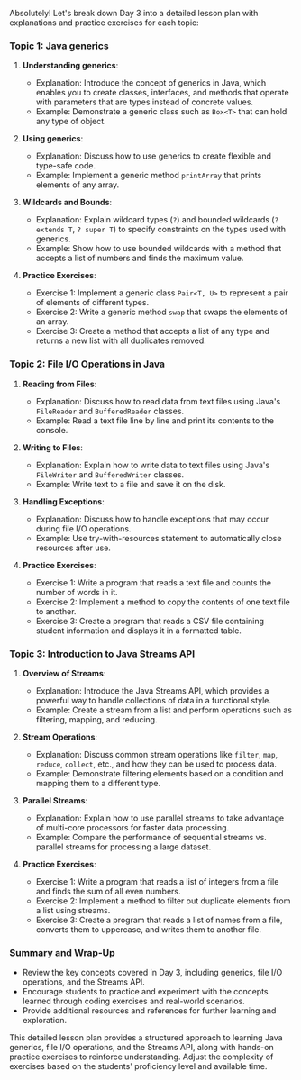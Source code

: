 Absolutely! Let's break down Day 3 into a detailed lesson plan with explanations and practice exercises for each topic:

### Topic 1: Java generics
1. **Understanding generics**:
    - Explanation: Introduce the concept of generics in Java, which enables you to create classes, interfaces, and methods that operate with parameters that are types instead of concrete values.
    - Example: Demonstrate a generic class such as `Box<T>` that can hold any type of object.

2. **Using generics**:
    - Explanation: Discuss how to use generics to create flexible and type-safe code.
    - Example: Implement a generic method `printArray` that prints elements of any array.

3. **Wildcards and Bounds**:
    - Explanation: Explain wildcard types (`?`) and bounded wildcards (`? extends T`, `? super T`) to specify constraints on the types used with generics.
    - Example: Show how to use bounded wildcards with a method that accepts a list of numbers and finds the maximum value.

4. **Practice Exercises**:
    - Exercise 1: Implement a generic class `Pair<T, U>` to represent a pair of elements of different types.
    - Exercise 2: Write a generic method `swap` that swaps the elements of an array.
    - Exercise 3: Create a method that accepts a list of any type and returns a new list with all duplicates removed.

### Topic 2: File I/O Operations in Java
1. **Reading from Files**:
    - Explanation: Discuss how to read data from text files using Java's `FileReader` and `BufferedReader` classes.
    - Example: Read a text file line by line and print its contents to the console.

2. **Writing to Files**:
    - Explanation: Explain how to write data to text files using Java's `FileWriter` and `BufferedWriter` classes.
    - Example: Write text to a file and save it on the disk.

3. **Handling Exceptions**:
    - Explanation: Discuss how to handle exceptions that may occur during file I/O operations.
    - Example: Use try-with-resources statement to automatically close resources after use.

4. **Practice Exercises**:
    - Exercise 1: Write a program that reads a text file and counts the number of words in it.
    - Exercise 2: Implement a method to copy the contents of one text file to another.
    - Exercise 3: Create a program that reads a CSV file containing student information and displays it in a formatted table.

### Topic 3: Introduction to Java Streams API
1. **Overview of Streams**:
    - Explanation: Introduce the Java Streams API, which provides a powerful way to handle collections of data in a functional style.
    - Example: Create a stream from a list and perform operations such as filtering, mapping, and reducing.

2. **Stream Operations**:
    - Explanation: Discuss common stream operations like `filter`, `map`, `reduce`, `collect`, etc., and how they can be used to process data.
    - Example: Demonstrate filtering elements based on a condition and mapping them to a different type.

3. **Parallel Streams**:
    - Explanation: Explain how to use parallel streams to take advantage of multi-core processors for faster data processing.
    - Example: Compare the performance of sequential streams vs. parallel streams for processing a large dataset.

4. **Practice Exercises**:
    - Exercise 1: Write a program that reads a list of integers from a file and finds the sum of all even numbers.
    - Exercise 2: Implement a method to filter out duplicate elements from a list using streams.
    - Exercise 3: Create a program that reads a list of names from a file, converts them to uppercase, and writes them to another file.

### Summary and Wrap-Up
- Review the key concepts covered in Day 3, including generics, file I/O operations, and the Streams API.
- Encourage students to practice and experiment with the concepts learned through coding exercises and real-world scenarios.
- Provide additional resources and references for further learning and exploration.

This detailed lesson plan provides a structured approach to learning Java generics, file I/O operations, and the Streams API, along with hands-on practice exercises to reinforce understanding. Adjust the complexity of exercises based on the students' proficiency level and available time.